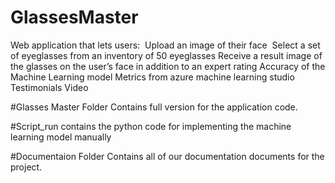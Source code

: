 # GlassesMaster

Web application that lets users: 
Upload an image of their face 
Select a set of eyeglasses from an inventory of 50 eyeglasses
Receive a result image of the glasses on the user’s face in addition to an expert rating
Accuracy of the Machine Learning model
Metrics from azure machine learning studio
Testimonials Video


#Glasses Master Folder
Contains full version for the application code.

#Script_run
contains the python code for implementing the machine learning model manually

#Documentaion Folder
Contains all of our documentation documents for the project.
